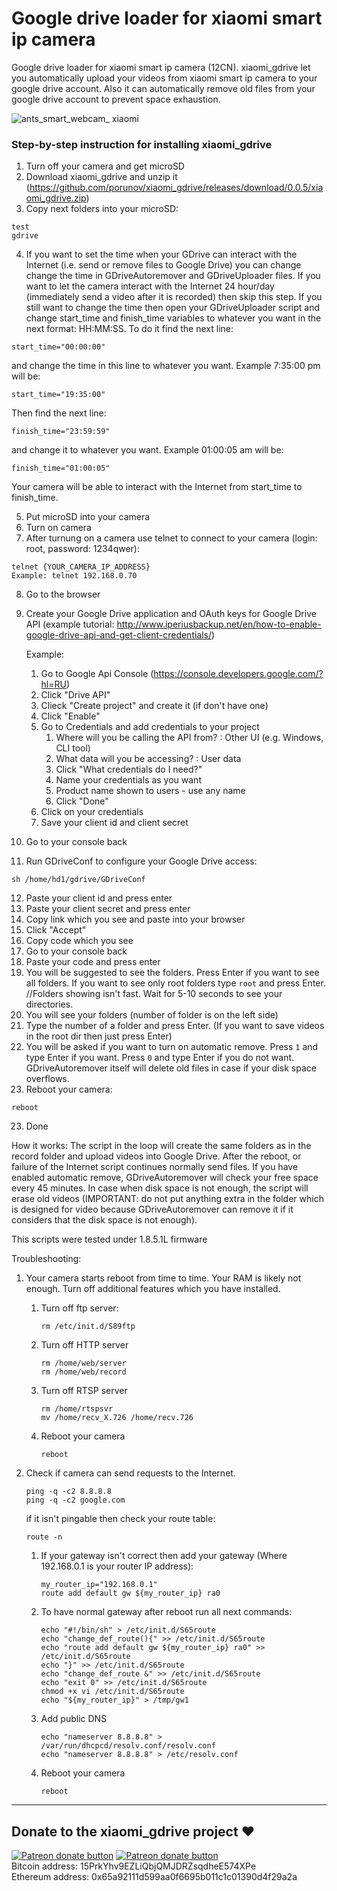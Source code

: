 # Google drive loader for xiaomi smart ip camera 
Google drive loader for xiaomi smart ip camera (12CN). xiaomi_gdrive let you automatically upload your videos from xiaomi smart ip camera to your google drive account. Also it can automatically remove old files from your google drive account to prevent space exhaustion.

![ants_smart_webcam_ xiaomi](https://cloud.githubusercontent.com/assets/17673243/17768152/76d2a56a-653b-11e6-81db-522a29f9f1f2.png)

### Step-by-step instruction for installing xiaomi_gdrive

1. Turn off your camera and get microSD
2. Download xiaomi_gdrive and unzip it (https://github.com/porunov/xiaomi_gdrive/releases/download/0.0.5/xiaomi_gdrive.zip)
3. Copy next folders into your microSD:

  ```
  test
  gdrive
  ```
  
4. If you want to set the time when your GDrive can interact with the Internet (i.e. send or remove files to Google Drive) you can change change the time in GDriveAutoremover and GDriveUploader files. If you want to let the camera interact with the Internet 24 hour/day (immediately send a video after it is recorded) then skip this step. If you still want to change the time then open your GDriveUploader script and change start_time and finish_time variables to whatever you want in the next format: HH:MM:SS. To do it find the next line:

  ```
  start_time="00:00:00"
  ```
  
  and change the time in this line to whatever you want. Example 7:35:00 pm will be:    
  
  ```
  start_time="19:35:00"
  ```
  
  Then find the next line:   
  
  ```
  finish_time="23:59:59"
  ```
  
  and change it to whatever you want. Example 01:00:05 am will be:   
  
  ```
  finish_time="01:00:05"
  ```
  
  Your camera will be able to interact with the Internet from start_time to finish_time.
  
5. Put microSD into your camera
6. Turn on camera
7. After turnung on a camera use telnet to connect to your camera (login: root, password: 1234qwer):

  ```
  telnet {YOUR_CAMERA_IP_ADDRESS}
  Example: telnet 192.168.0.70
  ```

8. Go to the browser
9. Create your Google Drive application and OAuth keys for Google Drive API (example tutorial: http://www.iperiusbackup.net/en/how-to-enable-google-drive-api-and-get-client-credentials/)
  
   Example:
   1. Go to Google Api Console (https://console.developers.google.com/?hl=RU)
   2. Click "Drive API"
   3. Clieck "Create project" and create it (if don't have one)
   4. Click "Enable"
   5. Go to Credentials and add credentials to your project
      1. Where will you be calling the API from? : Other UI (e.g. Windows, CLI tool)
      2. What data will you be accessing? : User data
      3. Click "What credentials do I need?"
      4. Name your credentials as you want
      5. Product name shown to users - use any name
      6. Click "Done"
   6. Click on your credentials
   7. Save your client id and client secret
   
10. Go to your console back
11. Run GDriveConf to configure your Google Drive access:

  ```
  sh /home/hd1/gdrive/GDriveConf
  ```

12. Paste your client id and press enter
13. Paste your client secret and press enter
14. Copy link which you see and paste into your browser
15. Click "Accept"
16. Copy code which you see
17. Go to your console back
18. Paste your code and press enter
19. You will be suggested to see the folders. Press Enter if you want to see all folders. If you want to see only root folders type `root` and press Enter.   
//Folders showing isn't fast. Wait for 5-10 seconds to see your directories.
20. You will see your folders (number of folder is on the left side)
21. Type the number of a folder and press Enter. (If you want to save videos in the root dir then just press Enter)
22. You will be asked if you want to turn on automatic remove. Press `1` and type Enter if you want. Press `0` and type Enter if you do not want. GDriveAutoremover itself will delete old files in case if your disk space overflows.
23. Reboot your camera:

  ```
  reboot
  ```

23. Done

How it works:
The script in the loop will create the same folders as in the record folder and upload videos into Google Drive. After the reboot, or failure of the Internet script continues normally send files. If you have enabled automatic remove, GDriveAutoremover will check your free space every 45 minutes. In case when disk space is not enough, the script will erase old videos (IMPORTANT: do not put anything extra in the folder which is designed for video because GDriveAutoremover can remove it if it considers that the disk space is not enough).

This scripts were tested under 1.8.5.1L firmware

Troubleshooting:

1. Your camera starts reboot from time to time. Your RAM is likely not enough. Turn off additional features which you have installed.
   1. Turn off ftp server:
   
      ```
      rm /etc/init.d/S89ftp
      ```
  
   2. Turn off HTTP server
      ```
      rm /home/web/server
      rm /home/web/record
      ```
      
   3. Turn off RTSP server
  
      ```
      rm /home/rtspsvr
      mv /home/recv_X.726 /home/recv.726
      ```
  
   4. Reboot your camera
   
      ```
      reboot
      ```

2. Check if camera can send requests to the Internet.
  
   ```
   ping -q -c2 8.8.8.8
   ping -q -c2 google.com
   ```
   
   if it isn't pingable then check your route table:
   
   ```
   route -n
   ```
  
   1. If your gateway isn't correct then add your gateway (Where 192.168.0.1 is your router IP address):
      
      ```
      my_router_ip="192.168.0.1"
      route add default gw ${my_router_ip} ra0
      ```
      
   2. To have normal gateway after reboot run all next commands:
    
      ```
      echo "#!/bin/sh" > /etc/init.d/S65route
      echo "change_def_route(){" >> /etc/init.d/S65route
      echo "route add default gw ${my_router_ip} ra0" >> /etc/init.d/S65route
      echo "}" >> /etc/init.d/S65route
      echo "change_def_route &" >> /etc/init.d/S65route
      echo "exit 0" >> /etc/init.d/S65route
      chmod +x vi /etc/init.d/S65route
      echo "${my_router_ip}" > /tmp/gw1
      ```
  
   3. Add public DNS
      
      ```
      echo "nameserver 8.8.8.8" > /var/run/dhcpcd/resolv.conf/resolv.conf
      echo "nameserver 8.8.8.8" > /etc/resolv.conf
      ```
  
   4. Reboot your camera
  
      ```
      reboot
      ```

----

## Donate to the xiaomi_gdrive project :hearts:

<span class="badge-patreon"><a href="https://www.patreon.com/porunov" title="Donate to this project using Patreon"><img src="https://img.shields.io/badge/patreon-donate-blue.svg" alt="Patreon donate button" /></a></span>
<span class="badge-bountysource"><a href="https://salt.bountysource.com/checkout/amount?team=porunov" title="Donate to this project using Bountysource"><img src="https://img.shields.io/badge/bountysource-donate-blue.svg" alt="Patreon donate button" /></a></span><br>
Bitcoin address: 15PrkYhv9EZLiQbjQMJDRZsqdheE574XPe<br>
Ethereum address: 0x65a92111d599aa0f6695b011c1c01390d4f29a2a<br>
